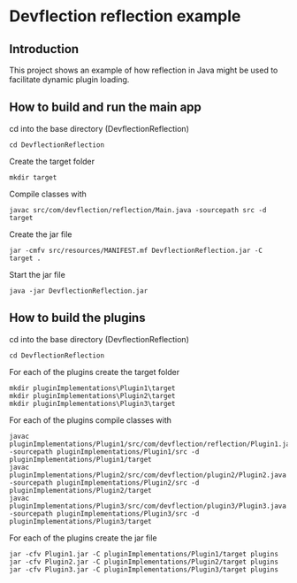 # Devflection reflection example

## Introduction
This project shows an example of how reflection in Java might be used to 
facilitate dynamic plugin loading.

## How to build and run the main app

cd into the base directory (DevflectionReflection)
    
    cd DevflectionReflection
  
Create the target folder
    
    mkdir target  
  
Compile classes with

	javac src/com/devflection/reflection/Main.java -sourcepath src -d target
	
Create the jar file 

	jar -cmfv src/resources/MANIFEST.mf DevflectionReflection.jar -C target .

Start the jar file

	java -jar DevflectionReflection.jar	

## How to build the plugins

cd into the base directory (DevflectionReflection)

    cd DevflectionReflection
    
For each of the plugins create the target folder
    
    mkdir pluginImplementations\Plugin1\target
    mkdir pluginImplementations\Plugin2\target
    mkdir pluginImplementations\Plugin3\target
 
For each of the plugins compile classes with

	javac pluginImplementations/Plugin1/src/com/devflection/reflection/Plugin1.java -sourcepath pluginImplementations/Plugin1/src -d pluginImplementations/Plugin1/target
	javac pluginImplementations/Plugin2/src/com/devflection/plugin2/Plugin2.java -sourcepath pluginImplementations/Plugin2/src -d pluginImplementations/Plugin2/target
	javac pluginImplementations/Plugin3/src/com/devflection/plugin3/Plugin3.java -sourcepath pluginImplementations/Plugin3/src -d pluginImplementations/Plugin3/target
	
For each of the plugins create the jar file 

	jar -cfv Plugin1.jar -C pluginImplementations/Plugin1/target plugins
	jar -cfv Plugin2.jar -C pluginImplementations/Plugin2/target plugins
	jar -cfv Plugin3.jar -C pluginImplementations/Plugin3/target plugins